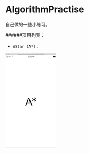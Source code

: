# AlgorithmPractise
自己做的一些小练习。

######项目列表：

* `AStar`（`A*`）： 

![示例图片：](https://github.com/smartdong/AlgorithmPractise/blob/master/imgs/img_AStar.gif)
